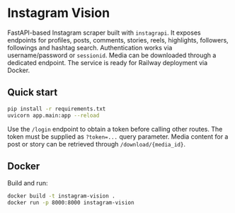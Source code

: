 # Instagram Vision

FastAPI-based Instagram scraper built with `instagrapi`. It exposes endpoints for profiles, posts, comments,
stories, reels, highlights, followers, followings and hashtag search. Authentication works via
username/password or `sessionid`. Media can be downloaded through a dedicated endpoint. The service is
ready for Railway deployment via Docker.


## Quick start

```bash
pip install -r requirements.txt
uvicorn app.main:app --reload
```

Use the `/login` endpoint to obtain a token before calling other routes. The token must be supplied as
`?token=...` query parameter. Media content for a post or story can be retrieved through `/download/{media_id}`.


## Docker

Build and run:

```bash
docker build -t instagram-vision .
docker run -p 8000:8000 instagram-vision
```
